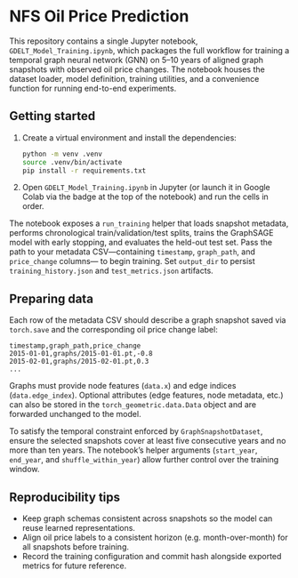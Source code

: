 # NFS Oil Price Prediction

This repository contains a single Jupyter notebook, `GDELT_Model_Training.ipynb`,
which packages the full workflow for training a temporal graph neural network
(GNN) on 5–10 years of aligned graph snapshots with observed oil price changes.
The notebook houses the dataset loader, model definition, training utilities,
and a convenience function for running end-to-end experiments.

## Getting started

1. Create a virtual environment and install the dependencies:
   ```bash
   python -m venv .venv
   source .venv/bin/activate
   pip install -r requirements.txt
   ```
2. Open `GDELT_Model_Training.ipynb` in Jupyter (or launch it in Google Colab via
the badge at the top of the notebook) and run the cells in order.

The notebook exposes a `run_training` helper that loads snapshot metadata,
performs chronological train/validation/test splits, trains the GraphSAGE model
with early stopping, and evaluates the held-out test set. Pass the path to your
metadata CSV—containing `timestamp`, `graph_path`, and `price_change` columns—
to begin training. Set `output_dir` to persist `training_history.json` and
`test_metrics.json` artifacts.

## Preparing data

Each row of the metadata CSV should describe a graph snapshot saved via
`torch.save` and the corresponding oil price change label:

```csv
timestamp,graph_path,price_change
2015-01-01,graphs/2015-01-01.pt,-0.8
2015-02-01,graphs/2015-02-01.pt,0.3
...
```

Graphs must provide node features (`data.x`) and edge indices (`data.edge_index`).
Optional attributes (edge features, node metadata, etc.) can also be stored in
the `torch_geometric.data.Data` object and are forwarded unchanged to the model.

To satisfy the temporal constraint enforced by `GraphSnapshotDataset`, ensure
the selected snapshots cover at least five consecutive years and no more than
ten years. The notebook’s helper arguments (`start_year`, `end_year`, and
`shuffle_within_year`) allow further control over the training window.

## Reproducibility tips

* Keep graph schemas consistent across snapshots so the model can reuse learned
  representations.
* Align oil price labels to a consistent horizon (e.g. month-over-month) for all
  snapshots before training.
* Record the training configuration and commit hash alongside exported metrics
  for future reference.
